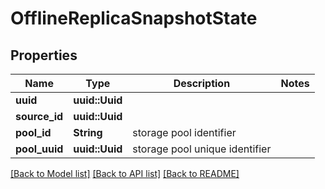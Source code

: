 # OfflineReplicaSnapshotState

## Properties

Name | Type | Description | Notes
------------ | ------------- | ------------- | -------------
**uuid** | **uuid::Uuid** |  | 
**source_id** | **uuid::Uuid** |  | 
**pool_id** | **String** | storage pool identifier | 
**pool_uuid** | **uuid::Uuid** | storage pool unique identifier | 


[[Back to Model list]](../README.md#documentation-for-models) [[Back to API list]](../README.md#documentation-for-api-endpoints) [[Back to README]](../README.md)

